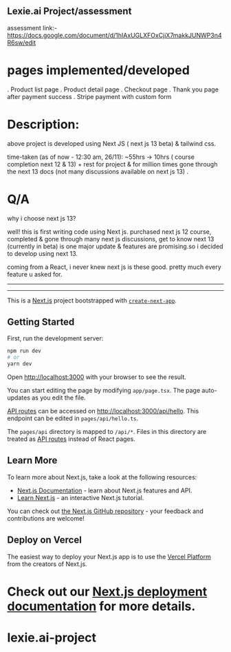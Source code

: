 
## Lexie.ai Project/assessment

assessment link:- https://docs.google.com/document/d/1hIAxUGLXFOxCjiX7makkJUNWP3n4R6sw/edit

# pages implemented/developed
  . Product list page
  . Product detail page
  . Checkout page
  . Thank you page after payment success
  . Stripe payment with custom form

# Description:

above project is developed using Next JS ( next js 13 beta) & tailwind css.


time-taken (as of now - 12:30 am, 26/11):
~55hrs -> 10hrs ( course completion next 12 & 13) + rest for project & for million times gone through the next 13 docs (not many discussions available on next js 13) .


# Q/A

why i choose next js 13?

well! this is first writing code using Next js. purchased next js 12 course, completed & gone through many next js discussions, get to know next 13 (currently in beta) is one major update & features are promising.so i decided to develop using next 13.

coming from a React, i never knew next js is these good. pretty much every feature u asked for. 





----------------------------------------------------------------------------------------------------------------
----------------------------------------------------------------------------------------------------------------





This is a [Next.js](https://nextjs.org/) project bootstrapped with [`create-next-app`](https://github.com/vercel/next.js/tree/canary/packages/create-next-app).

## Getting Started

First, run the development server:

```bash
npm run dev
# or
yarn dev
```

Open [http://localhost:3000](http://localhost:3000) with your browser to see the result.

You can start editing the page by modifying `app/page.tsx`. The page auto-updates as you edit the file.

[API routes](https://nextjs.org/docs/api-routes/introduction) can be accessed on [http://localhost:3000/api/hello](http://localhost:3000/api/hello). This endpoint can be edited in `pages/api/hello.ts`.

The `pages/api` directory is mapped to `/api/*`. Files in this directory are treated as [API routes](https://nextjs.org/docs/api-routes/introduction) instead of React pages.

## Learn More

To learn more about Next.js, take a look at the following resources:

- [Next.js Documentation](https://nextjs.org/docs) - learn about Next.js features and API.
- [Learn Next.js](https://nextjs.org/learn) - an interactive Next.js tutorial.

You can check out [the Next.js GitHub repository](https://github.com/vercel/next.js/) - your feedback and contributions are welcome!

## Deploy on Vercel

The easiest way to deploy your Next.js app is to use the [Vercel Platform](https://vercel.com/new?utm_medium=default-template&filter=next.js&utm_source=create-next-app&utm_campaign=create-next-app-readme) from the creators of Next.js.

Check out our [Next.js deployment documentation](https://nextjs.org/docs/deployment) for more details.
=======
# lexie.ai-project

